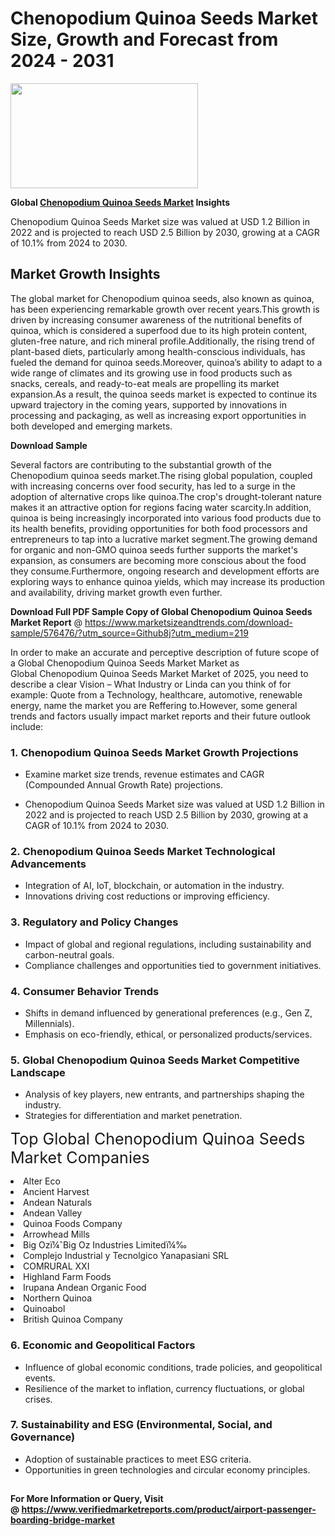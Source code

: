<H1>Chenopodium Quinoa Seeds Market Size, Growth and Forecast from 2024 - 2031</H1><img class="aligncenter size-medium wp-image-584254" src="https://thirdeyenews.in/wp-content/uploads/2024/09/Global-Market-Research-300x168.jpeg" alt="" width="300" height="168" /><p><strong>Global&nbsp;<a href="https://www.marketsizeandtrends.com/download-sample/576476/?utm_source=Github8j?utm_medium=219">Chenopodium Quinoa Seeds Market</a> Insights</strong></p><p>Chenopodium Quinoa Seeds Market size was valued at USD 1.2 Billion in 2022 and is projected to reach USD 2.5 Billion by 2030, growing at a CAGR of 10.1% from 2024 to 2030.</p><p><h2>Market Growth Insights</h2> <p>The global market for Chenopodium quinoa seeds, also known as quinoa, has been experiencing remarkable growth over recent years.This growth is driven by increasing consumer awareness of the nutritional benefits of quinoa, which is considered a superfood due to its high protein content, gluten-free nature, and rich mineral profile.Additionally, the rising trend of plant-based diets, particularly among health-conscious individuals, has fueled the demand for quinoa seeds.Moreover, quinoa’s ability to adapt to a wide range of climates and its growing use in food products such as snacks, cereals, and ready-to-eat meals are propelling its market expansion.As a result, the quinoa seeds market is expected to continue its upward trajectory in the coming years, supported by innovations in processing and packaging, as well as increasing export opportunities in both developed and emerging markets.</p> <p><strong>Download Sample</strong></p> <p>Several factors are contributing to the substantial growth of the Chenopodium quinoa seeds market.The rising global population, coupled with increasing concerns over food security, has led to a surge in the adoption of alternative crops like quinoa.The crop's drought-tolerant nature makes it an attractive option for regions facing water scarcity.In addition, quinoa is being increasingly incorporated into various food products due to its health benefits, providing opportunities for both food processors and entrepreneurs to tap into a lucrative market segment.The growing demand for organic and non-GMO quinoa seeds further supports the market's expansion, as consumers are becoming more conscious about the food they consume.Furthermore, ongoing research and development efforts are exploring ways to enhance quinoa yields, which may increase its production and availability, driving market growth even further.</p> <p><span class=""><strong>Download Full PDF Sample Copy of Global Chenopodium Quinoa Seeds Market Report</strong> @ <a href="https://www.marketsizeandtrends.com/download-sample/576476/?utm_source=Github8j?utm_medium=219" target="_blank">https://www.marketsizeandtrends.com/download-sample/576476/?utm_source=Github8j?utm_medium=219</a></span></p><p>In order to make an accurate and perceptive description of future scope of a Global&nbsp;Chenopodium Quinoa Seeds Market Market as Global&nbsp;Chenopodium Quinoa Seeds Market Market of 2025, you need to describe a clear Vision &ndash; What Industry or Linda can you think of for example: Quote from a Technology, healthcare, automotive, renewable energy, name the market you are Reffering to.However, some general trends and factors usually impact market reports and their future outlook include:</p><h3>1.&nbsp;<strong>Chenopodium Quinoa Seeds Market Growth Projections</strong></h3><ul><li>Examine market size trends, revenue estimates and CAGR (Compounded Annual Growth Rate) projections.</li><li><p>Chenopodium Quinoa Seeds Market size was valued at USD 1.2 Billion in 2022 and is projected to reach USD 2.5 Billion by 2030, growing at a CAGR of 10.1% from 2024 to 2030.</p></li></ul><h3>2.&nbsp;<strong>Chenopodium Quinoa Seeds Market Technological Advancements</strong></h3><ul><li>Integration of AI, IoT, blockchain, or automation in the industry.</li><li>Innovations driving cost reductions or improving efficiency.</li></ul><h3>3.&nbsp;<strong>Regulatory and Policy Changes</strong></h3><ul><li>Impact of global and regional regulations, including sustainability and carbon-neutral goals.</li><li>Compliance challenges and opportunities tied to government initiatives.</li></ul><h3>4.&nbsp;<strong>Consumer Behavior Trends</strong></h3><ul><li>Shifts in demand influenced by generational preferences (e.g., Gen Z, Millennials).</li><li>Emphasis on eco-friendly, ethical, or personalized products/services.</li></ul><h3>5.&nbsp;<strong>Global Chenopodium Quinoa Seeds Market Competitive Landscape</strong></h3><ul><li>Analysis of key players, new entrants, and partnerships shaping the industry.</li><li>Strategies for differentiation and market penetration.</li></ul><p data-pm-slice="1 1 []"><span style="color: inherit; font-family: inherit; font-size: 25px;">Top Global Chenopodium Quinoa Seeds Market Companies</span></p><div class="" data-test-id=""><p><li>Alter Eco</li><li> Ancient Harvest</li><li> Andean Naturals</li><li> Andean Valley</li><li> Quinoa Foods Company</li><li> Arrowhead Mills</li><li> Big Ozï¼ˆBig Oz Industries Limitedï¼‰</li><li> Complejo Industrial y Tecnolgico Yanapasiani SRL</li><li> COMRURAL XXI</li><li> Highland Farm Foods</li><li> Irupana Andean Organic Food</li><li> Northern Quinoa</li><li> Quinoabol</li><li> British Quinoa Company</li></p></div><h3>6.&nbsp;<strong>Economic and Geopolitical Factors</strong></h3><ul><li>Influence of global economic conditions, trade policies, and geopolitical events.</li><li>Resilience of the market to inflation, currency fluctuations, or global crises.</li></ul><h3>7.&nbsp;<strong>Sustainability and ESG (Environmental, Social, and Governance)</strong></h3><ul><li>Adoption of sustainable practices to meet ESG criteria.</li><li>Opportunities in green technologies and circular economy principles.</li></ul><h2><strong style="font-size: 14px;">For More Information or Query, Visit @&nbsp;</strong><a style="background-color: #ffffff; font-size: 14px;" href="https://www.marketsizeandtrends.com/report/chenopodium-quinoa-seeds-market/" target="_blank">https://www.verifiedmarketreports.com/product/airport-passenger-boarding-bridge-market</a></h2>